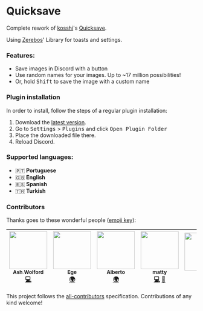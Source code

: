 # Quicksave
Complete rework of [kosshi](https://github.com/kosshishub)'s [Quicksave](https://github.com/kosshishub/Quicksave-BD-plugin).

Using [Zerebos](https://github.com/rauenzi)' Library for toasts and settings.

### Features:
 - Save images in Discord with a button
 - Use random names for your images. Up to ~17 million possibilities!
 - Or, hold <kbd>Shift</kbd> to save the image with a custom name
 
### Plugin installation

In order to install, follow the steps of a regular plugin installation:

1. Download the [latest version](https://github.com/nirewen/Quicksave/raw/master/Quicksave.plugin.js).
2. Go to <kbd>Settings</kbd> > <kbd>Plugins</kbd> and click <kbd>Open Plugin Folder</kbd>
3. Place the downloaded file there.
4. Reload Discord.

### Supported languages:
 - :portugal: **Portuguese**
 - :gb: **English**
 - :es: **Spanish**
 - :tr: **Turkish**

### Contributors

Thanks goes to these wonderful people ([emoji key](https://github.com/kentcdodds/all-contributors#emoji-key)):

<!-- ALL-CONTRIBUTORS-LIST:START - Do not remove or modify this section -->
<!-- prettier-ignore -->
| [<img src="https://avatars0.githubusercontent.com/u/1724041?v=4" width="100px;"/><br /><sub><b>Ash Wolford</b></sub>](http://about.me/ashwolford)<br />[💻](https://github.com/nirewen/quicksave/commits?author=planetarian "Code") | [<img src="https://avatars0.githubusercontent.com/u/30394812?v=4" width="100px;"/><br /><sub><b>Ege</b></sub>](https://ege.js.org/)<br />[🌍](#translation-egecue "Translation") | [<img src="https://avatars1.githubusercontent.com/u/19752093?v=4" width="100px;"/><br /><sub><b>Alberto</b></sub>](https://strappazzon.github.io/)<br />[🌍](#translation-Strappazzon "Translation") | [<img src="https://avatars3.githubusercontent.com/u/35756280?v=4" width="100px;"/><br /><sub><b>matty</b></sub>](https://github.com/murrty)<br />[💻](https://github.com/nirewen/quicksave/commits?author=murrty "Code") [🤔](#ideas-murrty "Ideas, Planning, & Feedback") | [<img src="https://avatars3.githubusercontent.com/u/6865942?v=4" width="100px;"/><br /><sub><b>Zack</b></sub>](http://zackrauen.com)<br />[🔧](#tool-rauenzi "Tools") |
| :---: | :---: | :---: | :---: | :---: |
<!-- ALL-CONTRIBUTORS-LIST:END -->

This project follows the [all-contributors](https://github.com/kentcdodds/all-contributors) specification. Contributions of any kind welcome!